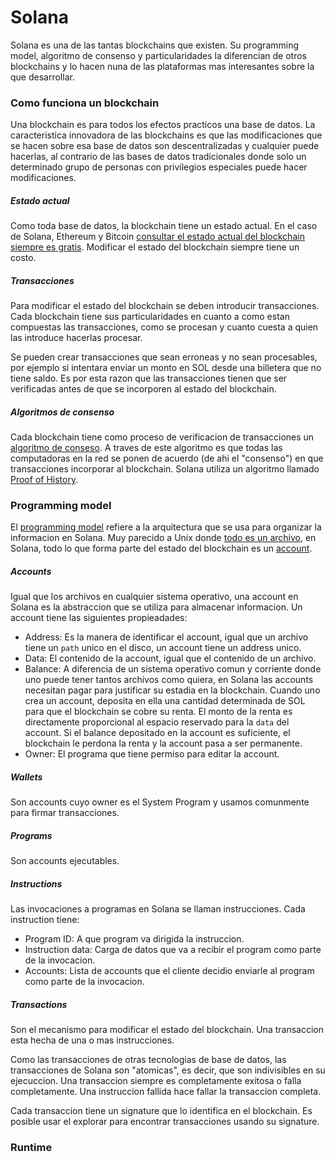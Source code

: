# Solana

Solana es una de las tantas blockchains que existen. Su programming model, algoritmo de consenso y particularidades la diferencian de otros blockchains y lo hacen nuna de las plataformas mas interesantes sobre la que desarrollar.

### Como funciona un blockchain

Una blockchain es para todos los efectos practicos una base de datos. La caracteristica innovadora de las blockchains es que las modificaciones que se hacen sobre esa base de datos son descentralizadas y cualquier puede hacerlas, al contrario de las bases de datos tradicionales donde solo un determinado grupo de personas con privilegios especiales puede hacer modificaciones.

##### Estado actual

Como toda base de datos, la blockchain tiene un estado actual. En el caso de Solana, Ethereum y Bitcoin [consultar el estado actual del blockchain siempre es gratis](https://explorer.solana.com/). Modificar el estado del blockchain siempre tiene un costo.

##### Transacciones

Para modificar el estado del blockchain se deben introducir transacciones. Cada blockchain tiene sus particularidades en cuanto a como estan compuestas las transacciones, como se procesan y cuanto cuesta a quien las introduce hacerlas procesar.

Se pueden crear transacciones que sean erroneas y no sean procesables, por ejemplo si intentara enviar un monto en SOL desde una billetera que no tiene saldo. Es por esta razon que las transacciones tienen que ser verificadas antes de que se incorporen al estado del blockchain.

##### Algoritmos de consenso

Cada blockchain tiene como proceso de verificacion de transacciones un [algoritmo de conseso](https://www.geeksforgeeks.org/consensus-algorithms-in-blockchain/). A traves de este algoritmo es que todas las computadoras en la red se ponen de acuerdo (de ahi el "consenso") en que transacciones incorporar al blockchain. Solana utiliza un algoritmo llamado [Proof of History](https://solana.com/solana-whitepaper.pdf).



### Programming model

El [programming model](https://docs.solana.com/developing/programming-model/overview) refiere a la arquitectura que se usa para organizar la informacion en Solana. Muy parecido a Unix donde [todo es un archivo](https://en.wikipedia.org/wiki/Everything_is_a_file), en Solana, todo lo que forma parte del estado del blockchain es un [account](https://docs.solana.com/developing/programming-model/accounts).

##### Accounts

Igual que los archivos en cualquier sistema operativo, una account en Solana es la abstraccion que se utiliza para almacenar informacion. Un account tiene las siguientes propieadades:

* Address: Es la manera de identificar el account, igual que un archivo tiene un `path` unico en el disco, un account tiene un address unico.
* Data: El contenido de la account, igual que el contenido de un archivo.
* Balance: A diferencia de un sistema operativo comun y corriente donde uno puede tener tantos archivos como quiera, en Solana las accounts necesitan pagar para justificar su estadia en la blockchain. Cuando uno crea un account, deposita en ella una cantidad determinada de SOL para que el blockchain se cobre su renta. El monto de la renta es directamente proporcional al espacio reservado para la `data` del account. Si el balance depositado en la account es suficiente, el blockchain le perdona la renta y la account pasa a ser permanente.
* Owner: El programa que tiene permiso para editar la account.

##### Wallets

Son accounts cuyo owner es el System Program y usamos comunmente para firmar transacciones.

##### Programs

Son accounts ejecutables.

##### Instructions

Las invocaciones a programas en Solana se llaman instrucciones. Cada instruction tiene:

* Program ID: A que program va dirigida la instruccion.
* Instruction data: Carga de datos que va a recibir el program como parte de la invocacion.
* Accounts: Lista de accounts que el cliente decidio enviarle al program como parte de la invocacion.

##### Transactions

Son el mecanismo para modificar el estado del blockchain. Una transaccion esta hecha de una o mas instrucciones.

Como las transacciones de otras tecnologias de base de datos, las transacciones de Solana son "atomicas", es decir, que son indivisibles en su ejecuccion. Una transaccion siempre es completamente exitosa o falla completamente. Una instruccion fallida hace fallar la transaccion completa.

Cada transaccion tiene un signature que lo identifica en el blockchain. Es posible usar el explorar para encontrar transacciones usando su signature.

### Runtime
